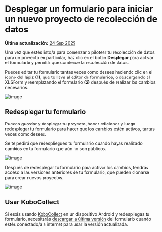 # Desplegar un formulario para iniciar un nuevo proyecto de recolección de datos
**Última actualización:** <a href="https://github.com/kobotoolbox/docs/blob/a14700f771e43d4c8576ee8081f23d197cdd5110/source/deploy_form_new_project.md" class="reference">24 Sep 2025</a>

Una vez que estés listo/a para comenzar o pilotear tu recolección de datos para un
proyecto en particular, haz clic en el botón **Desplegar** para activar el formulario y permitir
que comience la recolección de datos.

Puedes editar tu formulario tantas veces como desees haciendo clic en el ícono del lápiz
**(1)**, que te lleva al editor de formularios, o descargando el XLSForm y
reemplazando el formulario **(2)** después de realizar los cambios necesarios.

![image](/images/deploy_form_new_project/deploy.jpg)

## Redesplegar tu formulario

Puedes guardar y desplegar tu proyecto, hacer ediciones y luego redesplegar tu formulario para
hacer que los cambios estén activos, tantas veces como desees.

Se te pedirá que redespliegues tu formulario cuando hayas realizado cambios en tu
formulario que aún no son públicos.

![image](/images/deploy_form_new_project/redeploy.jpg)

Después de redesplegar tu formulario para activar los cambios, tendrás acceso
a las versiones anteriores de tu formulario, que pueden clonarse para crear nuevos
proyectos.

![image](/images/deploy_form_new_project/previous_versions.png)

## Usar KoboCollect

Si estás usando [KoboCollect](https://support.kobotoolbox.org/kobocollect_on_android_latest.html) en un dispositivo Android y redespliegas tu formulario,
necesitarás [descargar la última versión](https://support.kobotoolbox.org/data_collection_kobocollect.html#downloading-forms) del formulario cuando estés conectado/a a internet para usar la versión actualizada.